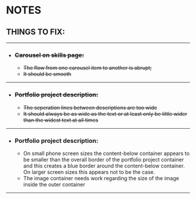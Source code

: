 # NOTES 

## THINGS TO FIX:
  ___
  * ### ~~Carousel on skills page:~~
    * ~~The flow from one carousel item to another is abrupt;~~
    * ~~It should be smooth~~
  ___
 * ### ~~Portfolio project description:~~
   * ~~The seperation lines between descriptions are too wide~~
   * ~~It should always be as wide as the text or at least only be little wider than the widest text at all times~~
___
  * ### Portfolio project description:
    * On small phone screen sizes the content-below container appears to be smaller than the overall border of the portfolio project container and this creates a blue border around the content-below container. On larger screen sizes this appears not to be the case.
    * The image container needs work regarding the size of the image inside the outer container
  ___